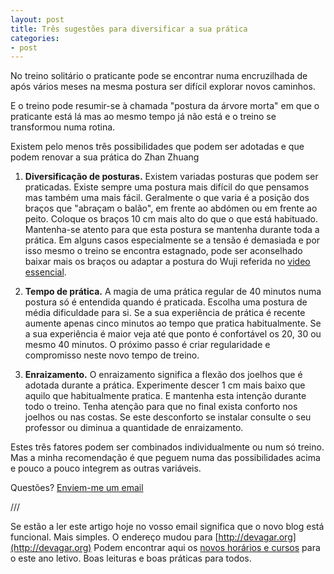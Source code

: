 ```yaml
---
layout: post
title: Três sugestões para diversificar a sua prática
categories:
- post
---
```

No treino solitário o praticante pode se encontrar numa encruzilhada de após vários meses na mesma postura ser difícil explorar novos caminhos. 

E o treino pode resumir-se à chamada "postura da árvore morta" em que o praticante está lá mas ao mesmo tempo já não está e o treino se transformou numa rotina.

Existem pelo menos três possibilidades que podem ser adotadas e que podem renovar a sua prática do Zhan Zhuang 

1. **Diversificação de posturas.** Existem variadas posturas que podem ser praticadas. Existe sempre uma postura mais difícil do que pensamos mas também uma mais fácil. Geralmente o que varia é a posição dos braços que "abraçam o balão", em frente ao abdómen ou em frente ao peito. Coloque os braços 10 cm mais alto do que o que está habituado. Mantenha-se atento para que esta postura se mantenha durante toda a prática. Em alguns casos especialmente se a tensão é demasiada e por isso mesmo o treino se encontra estagnado, pode ser aconselhado baixar mais os braços ou adaptar a postura do Wuji referida no [video essencial](/video.html).

2. **Tempo de prática.** A magia de uma prática regular de 40 minutos numa postura só é entendida quando é praticada. Escolha uma postura de média dificuldade para si. Se a sua experiência de prática é recente aumente apenas cinco minutos ao tempo que pratica habitualmente. Se a sua experiência é maior veja até que ponto é confortável os 20, 30 ou mesmo 40 minutos. O próximo passo é criar regularidade e compromisso neste novo tempo de treino.

3. **Enraizamento.** O enraizamento significa a flexão dos joelhos que é adotada durante a prática. Experimente descer 1 cm mais baixo que aquilo que habitualmente pratica. E mantenha esta intenção durante todo o treino. Tenha atenção para que no final exista conforto nos joelhos ou nas costas. Se este desconforto se instalar consulte o seu professor ou diminua a quantidade de enraizamento. 

Estes três fatores podem ser combinados individualmente ou num só treino. Mas a minha recomendação é que peguem numa das possibilidades acima e pouco a pouco integrem as outras variáveis. 

Questões? [Enviem-me um email](http://devagar.org/contato.html)

///

Se estão a ler este artigo hoje no vosso email significa que o novo blog está funcional. Mais simples.
O endereço mudou para [http://devagar.org](http://devagar.org)
Podem encontrar aqui os [novos horários e cursos](http://devagar.org/aulas.html) para o este ano letivo. 
Boas leituras e boas práticas para todos. 
